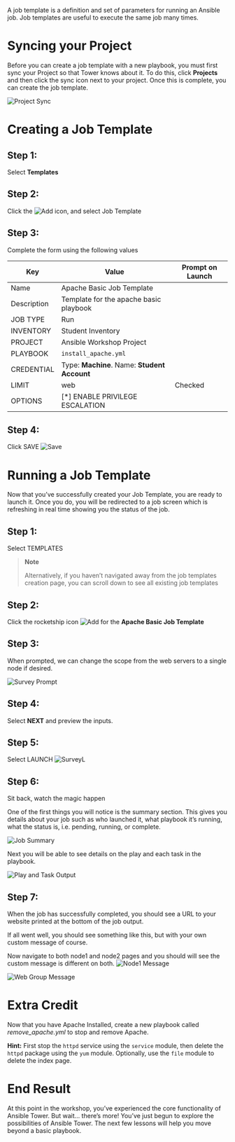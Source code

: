 A job template is a definition and set of parameters for running an
Ansible job. Job templates are useful to execute the same job many
times.

Syncing your Project
====================

Before you can create a job template with a new playbook, you must first
sync your Project so that Tower knows about it. To do this, click
**Projects** and then click the sync icon next to your project. Once
this is complete, you can create the job template.

![Project Sync](images/4-project-sync.png)

Creating a Job Template
=======================

Step 1:
-------

Select **Templates**

Step 2:
-------

Click the ![Add](images/add.png) icon, and select Job Template

Step 3:
-------

Complete the form using the following values

| Key         | Value                                        | Prompt on Launch |
|-------------|----------------------------------------------|------|
| Name        | Apache Basic Job Template                       |      |
| Description | Template for the apache basic playbook          |      |
| JOB TYPE    | Run                                          |      |
| INVENTORY   | Student Inventory                   |      |
| PROJECT     | Ansible Workshop Project                     |      |
| PLAYBOOK    | `install_apache.yml`                  |      |
| CREDENTIAL  | Type: **Machine**. Name: **Student Account** |      |
| LIMIT       | web                                      | Checked     |
| OPTIONS     | [*] ENABLE PRIVILEGE ESCALATION                      |      |

Step 4:
-------

Click SAVE ![Save](images/at_save.png) 


Running a Job Template
======================

Now that you’ve successfully created your Job Template, you are ready to
launch it. Once you do, you will be redirected to a job screen which is
refreshing in real time showing you the status of the job.

Step 1:
-------

Select TEMPLATES

> **Note**
>
> Alternatively, if you haven’t navigated away from the job templates
> creation page, you can scroll down to see all existing job templates

Step 2:
-------

Click the rocketship icon ![Add](images/at_launch_icon.png) for the
**Apache Basic Job Template**

Step 3:
-------

When prompted, we can change the scope from the web servers to a single node if desired.

![Survey Prompt](images/4-survey-prompt.png)

Step 4:
-------

Select **NEXT** and preview the inputs.

Step 5:
-------

Select LAUNCH ![SurveyL](images/4-survey-launch.png)

Step 6:
-------

Sit back, watch the magic happen

One of the first things you will notice is the summary section. This
gives you details about your job such as who launched it, what playbook
it’s running, what the status is, i.e. pending, running, or complete.

![Job Summary](images/4-job-summary-details.png)

Next you will be able to see details on the play and each task in the
playbook.

![Play and Task Output](images/4-job-summary-output.png)

Step 7:
-------

When the job has successfully completed, you should see a URL to your website printed at the bottom of the job output.

If all went well, you should see something like this, but with your own
custom message of course.

Now navigate to both node1 and node2 pages and you should will see the custom message is different on both.
![Node1
Message](images/node1-site.png)

![Web Group
Message](images/node2-site.png)

Extra Credit
============

Now that you have Apache Installed, create a new playbook called
*remove\_apache.yml* to stop and remove Apache.

**Hint:** First stop the `httpd` service using the `service` module,
then delete the `httpd` package using the `yum` module.
Optionally, use the `file` module to delete the index page.

End Result
==========

At this point in the workshop, you’ve experienced the core functionality
of Ansible Tower. But wait… there’s more! You’ve just begun to explore
the possibilities of Ansible Tower. The next few lessons will help you
move beyond a basic playbook.
